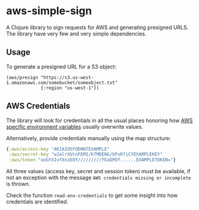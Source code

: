 # aws-simple-sign

A Clojure library to sign requests for AWS and generating presigned URLS.
The library have very few and very simple dependencies.

## Usage

To generate a presigned URL for a S3 object:

    (aws/presign "https://s3.us-west-1.amazonaws.com/somebucket/someobject.txt"
                 {:region "us-west-1"})


## AWS Credentials

The library will look for credentials in all the usual places
honoring how [AWS specific environment variables][1] usually overwrite values.

Alternatively, provide credentials manually using the map structure:

```clojure
{:aws/access-key "AKIAIOSFODNN7EXAMPLE"
 :aws/secret-key "wJalrXUtnFEMI/K7MDENG/bPxRfiCYEXAMPLEKEY"
 :aws/token "aoGYXIvYXnzEOf/////////fEaDPDf......EXAMPLETOKEN="}
```

All three values (access key, secret and session token) must be available,
if not an exception with the message `AWS credentials missing or incomplete` is thrown.

Check the function `read-env-credentials` to get some insight into
how credentials are identified.

[1]: https://docs.aws.amazon.com/cli/latest/userguide/cli-configure-envvars.html
